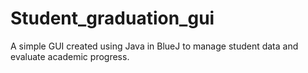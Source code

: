 # Student_graduation_gui
A simple GUI created using Java in BlueJ to manage student data and evaluate academic progress.
